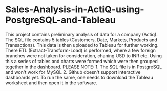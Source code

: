 # Sales-Analysis-in-ActiQ-using-PostgreSQL-and-Tableau
This project contains preliminary analysis of data for a company (Actiq).
The SQL file contains 5 tables (Customers, Date, Markets, Products and Transactions). This data is then uploaded to Tableau for further working.
There ETL (Extract-Transform-Load) is performed, where a few foreign branches were not taken for consideration, chaning USD to INR etc.
Using this a series of tables and charts were formed which were then grouped together in the dashboard.
PLEASE NOTE: 1. The SQL file is in PostgreSQL and won't work for MySQL 2. Github doesn't support interactive dashboards yet. To run the same, one needs to download the Tableau worksheet and then open it in the software.
